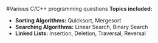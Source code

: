 #Various C/C++ programming questions 
<b>Topics included:</b><br>
- <b>Sorting Algorithms:</b> Quicksort, Mergesort
- <b>Searching Algorithms:</b> Linear Search, Binary Search
- <b>Linked Lists:</b> Insertion, Deletion, Traversal, Reversal
